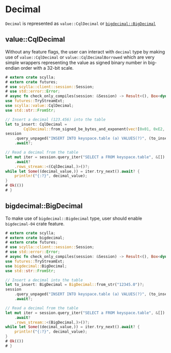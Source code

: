 # Decimal
`Decimal` is represented as `value::CqlDecimal` or [`bigdecimal::BigDecimal`](https://docs.rs/bigdecimal/latest/bigdecimal/struct.BigDecimal.html)

## value::CqlDecimal

Without any feature flags, the user can interact with `decimal` type by making use of `value::CqlDecimal` or `value::CqlDecimalBorrowed` which are very simple wrappers representing the value as signed binary number in big-endian order with a 32-bit scale.

```rust
# extern crate scylla;
# extern crate futures;
# use scylla::client::session::Session;
# use std::error::Error;
# async fn check_only_compiles(session: &Session) -> Result<(), Box<dyn Error>> {
use futures::TryStreamExt;
use scylla::value::CqlDecimal;
use std::str::FromStr;

// Insert a decimal (123.456) into the table
let to_insert: CqlDecimal =
        CqlDecimal::from_signed_be_bytes_and_exponent(vec![0x01, 0xE2, 0x40], 3);
session
    .query_unpaged("INSERT INTO keyspace.table (a) VALUES(?)", (to_insert,))
    .await?;

// Read a decimal from the table
let mut iter = session.query_iter("SELECT a FROM keyspace.table", &[])
    .await?
    .rows_stream::<(CqlDecimal,)>()?;
while let Some((decimal_value,)) = iter.try_next().await? {
    println!("{:?}", decimal_value);
}
# Ok(())
# }
```

## bigdecimal::BigDecimal

To make use of `bigdecimal::Bigdecimal` type, user should enable `bigdecimal-04` crate feature.

```rust
# extern crate scylla;
# extern crate bigdecimal;
# extern crate futures;
# use scylla::client::session::Session;
# use std::error::Error;
# async fn check_only_compiles(session: &Session) -> Result<(), Box<dyn Error>> {
use futures::TryStreamExt;
use bigdecimal::BigDecimal;
use std::str::FromStr;

// Insert a decimal into the table
let to_insert: BigDecimal = BigDecimal::from_str("12345.0")?;
session
    .query_unpaged("INSERT INTO keyspace.table (a) VALUES(?)", (to_insert,))
    .await?;

// Read a decimal from the table
let mut iter = session.query_iter("SELECT a FROM keyspace.table", &[])
    .await?
    .rows_stream::<(BigDecimal,)>()?;
while let Some((decimal_value,)) = iter.try_next().await? {
    println!("{:?}", decimal_value);
}
# Ok(())
# }
```
